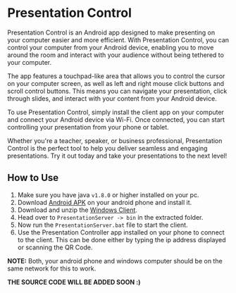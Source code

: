# Presentation Control
Presentation Control is an Android app designed to make presenting on your computer easier and more efficient. With Presentation Control, you can control your computer from your Android device, enabling you to move around the room and interact with your audience without being tethered to your computer.

The app features a touchpad-like area that allows you to control the cursor on your computer screen, as well as left and right mouse click buttons and scroll control buttons. This means you can navigate your presentation, click through slides, and interact with your content from your Android device.

To use Presentation Control, simply install the client app on your computer and connect your Android device via Wi-Fi. Once connected, you can start controlling your presentation from your phone or tablet.

Whether you're a teacher, speaker, or business professional, Presentation Control is the perfect tool to help you deliver seamless and engaging presentations. Try it out today and take your presentations to the next level!

## How to Use
1. Make sure you have java `v1.8.0` or higher installed on your pc.
2. Download [Android APK](https://firebasestorage.googleapis.com/v0/b/tanishranjan-portfolio.appspot.com/o/Uploads%2F0w3ycbL9wjWqMDG7KtqZ%2FEC63-27F1%3AProduction%2FPresentation%20Control%2Fpresentation_controller_android.apk?alt=media&token=278d5b50-3d36-49a8-80e9-37c8f70698a1) on your android phone and install it.
3. Download and unzip the [Windows Client](https://firebasestorage.googleapis.com/v0/b/tanishranjan-portfolio.appspot.com/o/Uploads%2F5oqenqwnkm7bhjMj279t%2FEC63-27F1%3AProduction%2FPresentation%20Control%2FPresentationServer.zip?alt=media&token=117e46c8-21c2-4ae5-b36b-7470e704fa5f).
4. Head over to `PresentationServer -> bin` in the extracted folder.
5. Now run the `PresentationServer.bat` file to start the client.
6. Use the Presentation Controller app installed on your phone to connect to the client. This can be done either by typing the ip address displayed or scanning the QR Code.

**NOTE:** Both, your android phone and windows computer should be on the same network for this to work.



**THE SOURCE CODE WILL BE ADDED SOON :)**
